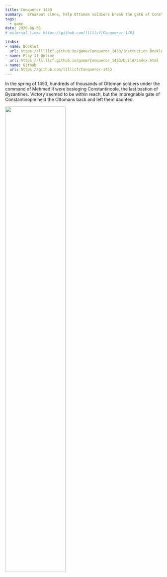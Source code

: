 ```yaml
---
title: Conqueror 1453
summary:  Breakout clone, help Ottoman soldiers break the gate of Constantinople.
tags:
  - game
date: 2020-06-01
# external_link: https://github.com/lllllcf/Conqueror-1453

links:
- name: Booklet
  url: https://lllllcf.github.io/game/Conqueror_1453/Instruction Booklet.pdf
- name: Play It Online
  url: https://lllllcf.github.io/game/Conqueror_1453/build/index.html
- name: Github
  url: https://github.com/lllllcf/Conqueror-1453
---
```


In the spring of 1453, hundreds of thousands of Ottoman soldiers under the command of Mehmed II were besieging Constantinople, the last bastion of Byzantines. Victory seemed to be within reach, but the impregnable gate of Constantinople held the Ottomans back and left them daunted.

<img src="https://lllllcf.github.io/src/conqueror.png" style="width: 62%;" />
